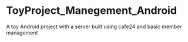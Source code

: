 # ToyProject_Manegement_Android
 A toy Android project with a server built using cafe24 and basic member management
